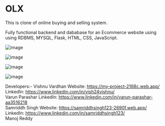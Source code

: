 # OLX

This is clone of online buying and selling system.

Fully functional backend and dababase for an Ecommerce website using using RDBMS, MYSQL, Flask, HTML, CSS, JavaScript. 

![image](https://user-images.githubusercontent.com/75430163/178966525-1e72731a-79fe-43a9-be66-bb52e8c064ec.png)

![image](https://user-images.githubusercontent.com/75430163/178966567-732b73c8-cca1-4c1a-a79a-17eca06dc332.png)

![image](https://user-images.githubusercontent.com/75430163/178966615-2e0d0488-1c2c-412c-ab9b-4d7f5609910e.png)

![image](https://user-images.githubusercontent.com/75430163/178966640-c6d4c7c7-a6b5-405b-a190-927344665e55.png)

Developers:-
Vishnu Vardhan Website: https://my-project-2168c.web.app/ LinkedIn: https://www.linkedin.com/in/vish24vishnu/  <br />
Varun Parashar LinkedIn: https://www.linkedin.com/in/varun-parashar-aa3516218 <br />
Samriddh Singh Website: https://samriddhsingh123-2690f.web.app/ LinkedIn: https://www.linkedin.com/in/samriddhsingh123/ <br />
Manoj Reddy

